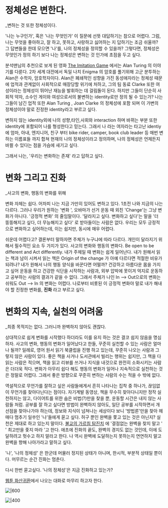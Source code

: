 # 정체성은 변한다. 
_변하는 것 또한 정체성이다.

'나는 누구인가', 혹은  '나는 무엇인가' 이 질문에 선뜻 대답하기는 참으로 어렵다. 
그럼, 나는 무엇을 좋아하고, 잘 하고, 못하고, 사랑하고 싫어하는 지 답하기는 조금 쉬울까? 
그 답변들을 한데 모으면 '나'를, 나의 정체성을 정의할 수 있을까? 
그렇다면, 정체성은 무엇인가 정의 하기 보다 나는 정체성은 변하는 것 인가에 초점을 두고 싶다. 

분석맨님의 추천으로 보게 된 영화   [The Imitation Game](https://www.imdb.com/title/tt2084970/) 에서는  Alan Turing 의 이야기를 다룬다.  2차 세계 대전에서 독일 나치 Enigma 의 암호를 풀기위해 고군 분투하는 Alan은 수학자, 암호학자이다.  Alan은 폐쇄적인 성향을 가진 동성애자라는 정체성 때문에 업적과 관계없이 사회적으로 매장당할 위기에 처하고, 그의 팀 동료 Clarke 또한 여성이라는 정체성이 뛰어난 재능을 발휘하는 데 걸림돌이 된다. 
하지만 그들이 단순히 사회적 약자, 소수인 게이와 여성으로서의 불변하는  identity로만 정의 될 수 있는가? 
나는 그들이 남긴 업적 또한 Alan Turing , Joan Clarke 의 정체성에 포함 되며 이 가변의 정체성이야 말로 진정한 identity라고 부르고 싶다. 

변하지 않는  identity외에 나의 성향,타인,사회와 interaction 하며 바뀌는 부분 또한 identity에 포함되어 나를 형성한다고 믿는다.  그래서 나 라는 여자라는 타고난 identiy에 엄마, 아내, 엔지니어, 친구 부터 bike rider, camper, book club leader 등  매번 변하는 이름표들 까지 합쳐  현재의 나의 정체성이라고 정의하며, 나의 정체성은 언제든지 바뀔 수 있다는 점을 가슴에 새기고 싶다. 

그래서 나는,  '우리는 변화하는 존재' 라고 답하고 싶다. 

# 변화 그리고 진화
_사고의 변화, 행동의 변화를 위해 

변화 자체는 쉽다. 어차피 나는 지금 가만히 있어도 변하고 있다. 1초전 나와 지금의 나는 다르다. 그러나 우리가 원하는 '변화 ', 오바마가 선거 운동 때 외친 'Change'는 그냥 변화가 아니다.  '긍정적 변화' 의 줄임말이다.   '달라지고 싶다. 변화하고 싶다'는 말을  '더 뚱뚱해지고 싶다, 더 무능해지고 싶다' 로 받아들이는 사람은 없다. 우리는 모두 긍정적으로 변화하고 싶어하는데, 이는 쉽지만, 동시에 매우 어렵다. 

쉬운데 어렵다고? 결론부터 말하자면 주체가 누구냐에 따라 다르다. 
개인이 달라지기 위해서 필수적인 요소 두 가지가 있다. 사고의 변화와 행동의 변화다. 
Be open to be different and Act differently. 
내가 주체일 때 변화는 쉽게 일어난다.  내가 원해서 읽는 책과 남이 시켜서 읽는 책은 Origin of the change 가 아예 다르다면 적절한 비유가 되려나? 내가 원해서 나의 행동 양식을 바꾼다면 어떨까? 건강하고 아름다운 몸을 가지고 싶어 운동을 하고 건강한 식단을 시작하는 사람과, 외부 압박에 못이겨 억지로 운동하고 공부하는 사람의 결과가 같을 수 없다. 
그래서 주체가 나인  In --> Out으로의 변화는 쉬워도 Out --> In 의 변화는 어렵다. 
나로부터 비롯된 이 긍정적 변화야 말로 내가 해내야 할 진정한 변화를, **진화** 라고 부르고 싶다. 


# 변화의 지속, 실천의 어려움
_최종 목적지는 없다. 그러니까 완벽하지 않아도 괜찮다.

상대적으로 쉽게 변화를 시작했다 하더라도 이를 유지 하는 것은 결코 쉽지 않음을 명심하자. 
사고의 변화, 행동의 변화가 일어났다고 한들, 꾸준히 실천할 수 있는 사람은 얼마나 될까? 일례로, 영어 원서 읽기 북클럽을 진행 하고 있는데, 꾸준히 나오는 사람과 그렇지 않은 사람이 있다. 
좋은 책을 사거나 도서관에서 빌리는 행위는 쉽지만, 그 책을 다 읽는 사람은 적으며, 책을 읽고 리뷰를 쓰거나 지식을 내것으로 완전히 소화시키는 사람은 더더욱 적다. 변화가 아무리 쉽다 해도 행동의 변화가 일어나 지속적으로 실천하는 것은 정말로 어렵다. 그래서 좋은 방향으로 꾸준히 변하는 사람의 수는 적을 수 밖에 없다. 

역설적으로 무언가를 잘하고 싶은 사람들에게서 흔히 나타나는 집착 중 하나가, 끊임없이 무언가를 찾아다닌다는 점이다.  자기계발 동영상, 책을 무수히 찾아다니지만 정작 실천하지는 않고, 다이어트를 위한 숨은 비법(?)만을 찾을 뿐,  운동할 시간은 내지 않는 사람들 처럼. 공부를 잘 하고 싶다면 방법이 완벽하지 않아도, 일단 공부를 시작하면서 개선점을 찾아나가야 하는데, 정보와 지식이 넘쳐나는 세상이다 보니 '방법론'만을 찾아 헤매다 멈추기 일쑤인  '나'들에게 묻고 싶다. 허구 뿐인 완벽을 쫓고 있는 것은 아닌지? 실천은 제대로 하고 있는지 말이다.  [불교의 가르침 탐진치](https://namu.wiki/w/%EB%B6%88%EA%B5%90#s-2.3) 에 '결점없는 완벽을 찾지 말고 ' ' 최고만을 좇지 마라 '고 한다. 애초에 진화의 끝도, 완벽의 경지도 없는 것인데, 이에 도달하려고 헛수고 하지 말라고 한다. 나 역시 완벽에 도달하는지 못하는지 연연하지 말고 완벽을 향해 나아가라고 말하고 싶다. 

'나', '나의 정체성' 은 한군데 머물러 정지된 상태가 아니며, 한시적, 부분적 상태일 뿐이다. 머무르는 순간 진화는 멈춘다. 

다시 한번 묻고싶다. '나의 정체성'은 지금 진화하고 있는가? 

[웹툰 화산귀환](https://comic.naver.com/webtoon/detail?titleId=769209&no=63&weekday=wed)에서 나오는 대화로 마무리 하고자 한다. 


![|600](return_cb1.png)


![|400](return_cb2.png)


